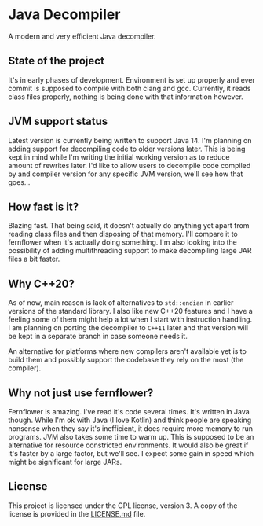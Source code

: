 # Java Decompiler

A modern and very efficient Java decompiler.

## State of the project

It's in early phases of development.
Environment is set up properly and ever commit is supposed to compile with both clang and gcc.
Currently, it reads class files properly, nothing is being done with that information however.

## JVM support status

Latest version is currently being written to support Java 14.
I'm planning on adding support for decompiling code to older versions later.
This is being kept in mind while I'm writing the initial working version as to reduce amount of rewrites later. 
I'd like to allow users to decompile code compiled by and compiler version for any specific JVM version, we'll see how
that goes...

## How fast is it?

Blazing fast. That being said, it doesn't actually do anything yet apart from reading class files and then disposing
of that memory. I'll compare it to fernflower when it's actually doing something. I'm also looking into the possibility
of adding multithreading support to make decompiling large JAR files a bit faster.

## Why C++20?

As of now, main reason is lack of alternatives to `std::endian` in earlier versions of the standard library.
I also like new C++20 features and I have a feeling some of them might help a lot when I start with instruction
handling.
I am planning on porting the decompiler to `C++11` later and that version will be kept in a separate branch in case
someone needs it.

An alternative for platforms where new compilers aren't available yet is to build them and possibly support the codebase
they rely on the most (the compiler).

## Why not just use fernflower?

Fernflower is amazing. I've read it's code several times.
It's written in Java though.
While I'm ok with Java (I love Kotlin) and think people are speaking nonsense when they say it's inefficient, it does
require more memory to run programs.
JVM also takes some time to warm up.
This is supposed to be an alternative for resource constricted environments.
It would also be great if it's faster by a large factor, but we'll see.
I expect some gain in speed which might be significant for large JARs.

## License

This project is licensed under the GPL license, version 3.
A copy of the license is provided in the [LICENSE.md](LICENSE.md) file.
